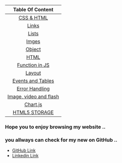 | Table Of Content  | 
| :-----------------: |
|  [CSS & HTML](https://omar-zoubi.github.io/reading-notes/Reading-notes201/class) |
|  [Links](https://omar-zoubi.github.io/reading-notes/Reading-notes201/reading02) |
|  [Lists](https://omar-zoubi.github.io/reading-notes/Reading-notes201/reading03) |
|  [Imges](https://omar-zoubi.github.io/reading-notes/Reading-notes201/reading05) |
|  [Object](https://omar-zoubi.github.io/reading-notes/Reading-notes201/reading06) |
|  [HTML](https://omar-zoubi.github.io/reading-notes/Reading-notes201/reading01) |
|  [Function in JS](https://omar-zoubi.github.io/reading-notes/Reading-notes201/reading07) |
|  [Layout](https://omar-zoubi.github.io/reading-notes/Reading-notes201/reading08) |
|  [Events and Tables](https://omar-zoubi.github.io/reading-notes/Reading-notes201/reading09) |
|  [Error Handling](https://omar-zoubi.github.io/reading-notes/Reading-notes201/reading10) |
|  [Image, video and flash ](https://omar-zoubi.github.io/reading-notes/Reading-notes201/reading11) |
|  [Chart.js](https://omar-zoubi.github.io/reading-notes/Reading-notes201/reading12) |
|  [HTML5 STORAGE](https://omar-zoubi.github.io/reading-notes/Reading-notes201/reading13) |


### Hope you to enjoy browsing my website .. 
### you allways can check for my new on GitHub ..

- [GitHub Link](https://github.com/Omar-zoubi)
- [Linkedin Link](https://www.linkedin.com/in/omar-alzoubi-54034bb4/)


